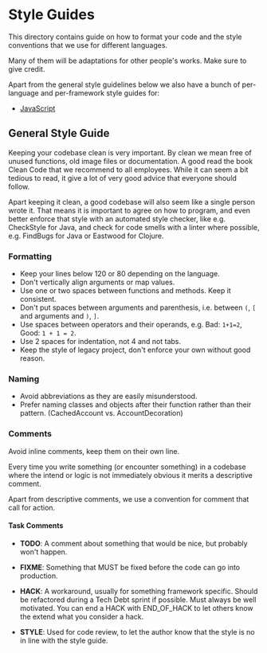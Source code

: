 # Style Guides

This directory contains guide on how to format your code and the style
conventions that we use for different languages.

Many of them will be adaptations for other people's works. Make sure
to give credit.

Apart from the general style guidelines below we also have a bunch of
per-language and per-framework style guides for:

- [JavaScript](javascript)


## General Style Guide

Keeping your codebase clean is very important. By clean we mean free of unused functions,
old image files or documentation. A good read the book Clean Code that we recommend to all
employees. While it can seem a bit tedious to read, it give a lot of very good advice that
everyone should follow.

Apart keeping it clean, a good codebase will also seem like a single person wrote it.
That means it is important to agree on how to program, and even better enforce that style
with an automated style checker, like e.g. CheckStyle for Java, and check for code smells
with a linter where possible, e.g. FindBugs for Java or Eastwood for Clojure.


### Formatting

- Keep your lines below 120 or 80 depending on the language.
- Don't vertically align arguments or map values.
- Use one or two spaces between functions and methods. Keep it consistent.
- Don't put spaces between arguments and parenthesis, i.e. between `(`, `[` and arguments and `)`, `]`.
- Use spaces between operators and their operands, e.g. Bad: `1+1=2`, Good: `1 + 1 = 2`.
- Use 2 spaces for indentation, not 4 and not tabs.
- Keep the style of legacy project, don't enforce your own without good reason.


### Naming

- Avoid abbreviations as they are easily misunderstood.
- Prefer naming classes and objects after their function rather than their pattern.
  (CachedAccount vs. AccountDecoration)


### Comments

Avoid inline comments, keep them on their own line.

Every time you write something (or encounter something) in a codebase where the intend or logic
is not immediately obvious it merits a descriptive comment.

Apart from descriptive comments, we use a convention for comment that call for action.


#### Task Comments

- __TODO__: A comment about something that would be nice, but probably won't happen.

- __FIXME__: Something that MUST be fixed before the code can go into production.

- __HACK__: A workaround, usually for something framework specific.
  Should be refactored during a Tech Debt sprint if possible. Must always be well motivated.
  You can end a HACK with END_OF_HACK to let others know the extend what you consider a hack.

- __STYLE__: Used for code review, to let the author know that the style is no in line with the style guide.
